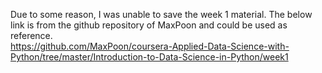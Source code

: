 Due to some reason, I was unable to save the week 1 material. The below link is from the github repository of MaxPoon and could be used as reference. <br/>
https://github.com/MaxPoon/coursera-Applied-Data-Science-with-Python/tree/master/Introduction-to-Data-Science-in-Python/week1
